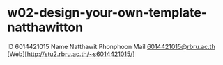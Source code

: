 # w02-design-your-own-template-natthawitton
ID 6014421015
Name Natthawit Phonphoon
Mail 6014421015@rbru.ac.th
[Web][http://stu2.rbru.ac.th/~s6014421015/]
